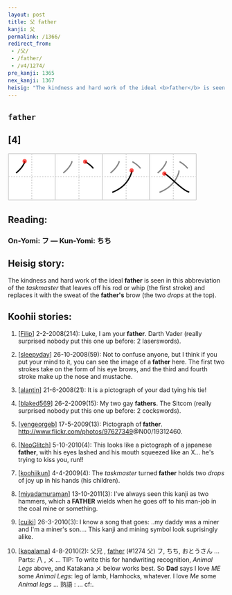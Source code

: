 ```yaml
---
layout: post
title: 父 father
kanji: 父
permalink: /1366/
redirect_from:
 - /父/
 - /father/
 - /v4/1274/
pre_kanji: 1365
nex_kanji: 1367
heisig: "The kindness and hard work of the ideal <b>father</b> is seen in this abbreviation of the <i>taskmaster</i> that leaves off his rod or whip (the first stroke) and replaces it with the sweat of the <b>father's</b> brow (the two <i>drops</i> at the top)."
---
```


## `father`

## [4]

<div class="stroke"><img src="../images/E788B6.png" /></div>

## Reading:

### On-Yomi: フ &mdash; Kun-Yomi: ちち

## Heisig story:

The kindness and hard work of the ideal <b>father</b> is seen in this abbreviation of the <i>taskmaster</i> that leaves off his rod or whip (the first stroke) and replaces it with the sweat of the <b>father's</b> brow (the two <i>drops</i> at the top).

## Koohii stories:

1) [<a href="http://kanji.koohii.com/profile/Filip">Filip</a>] 2-2-2008(214): Luke, I am your<strong> father</strong>. Darth Vader (really surprised nobody put this one up before: 2 laserswords).

2) [<a href="http://kanji.koohii.com/profile/sleepyday">sleepyday</a>] 26-10-2008(59): Not to confuse anyone, but I think if you put your mind to it, you can see the image of a<strong> father</strong> here. The first two strokes take on the form of his eye brows, and the third and fourth stroke make up the nose and mustache.

3) [<a href="http://kanji.koohii.com/profile/alantin">alantin</a>] 21-6-2008(21): It is a pictograph of your dad tying his tie!

4) [<a href="http://kanji.koohii.com/profile/blaked569">blaked569</a>] 26-2-2009(15): My two gay <strong>fathers</strong>. The Sitcom (really surprised nobody put this one up before: 2 cockswords).

5) [<a href="http://kanji.koohii.com/profile/vengeorgeb">vengeorgeb</a>] 17-5-2009(13): Pictograph of<strong> father</strong>. <a href="http://www.flickr.com/photos/97627349">http://www.flickr.com/photos/97627349</a>@N00/19312460.

6) [<a href="http://kanji.koohii.com/profile/NeoGlitch">NeoGlitch</a>] 5-10-2010(4): This looks like a pictograph of a japanese<strong> father</strong>, with his eyes lashed and his mouth squeezed like an X... he&#039;s trying to kiss you, run!!

7) [<a href="http://kanji.koohii.com/profile/koohiikun">koohiikun</a>] 4-4-2009(4): The <em>taskmaster</em> turned<strong> father</strong> holds two <em>drops</em> of joy up in his hands (his children).

8) [<a href="http://kanji.koohii.com/profile/miyadamuraman">miyadamuraman</a>] 13-10-2011(3): I&#039;ve always seen this kanji as two hammers, which a<strong> FATHER</strong> wields when he goes off to his man-job in the coal mine or something.

9) [<a href="http://kanji.koohii.com/profile/cuiki">cuiki</a>] 26-3-2010(3): I know a song that goes: ..my daddy was a miner and I&#039;m a miner&#039;s son.... This kanji and mining symbol look suprisingly alike.

10) [<a href="http://kanji.koohii.com/profile/kapalama">kapalama</a>] 4-8-2010(2): 父兄 , <a href="../1274">father</a> (#1274 父) フ, ちち, おとうさん ... Parts: 八 , メ ... TIP: To write this for handwriting recognition, <em>Animal Legs</em> above, and Katakana メ below works best. So <strong>Dad</strong> says I love <em>ME</em> some <em>Animal Legs</em>: leg of lamb, Hamhocks, whatever. I love <em>Me</em> some <em>Animal legs</em> ... 熟語 : ... cf:.
